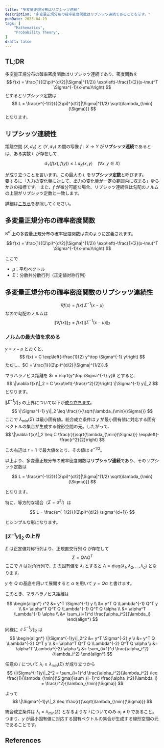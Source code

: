 ```yaml
---
title: "多変量正規分布はリプシッツ連続"
description: "多変量正規分布の確率密度関数はリプシッツ連続であることを示す。"
pubDate: 2025-04-19
tags: [
    "Mathematics",
    "Probability Theory",
]
draft: false
---
```


## TL;DR

多変量正規分布の確率密度関数はリプシッツ連続であり、密度関数を
$$
f(x) = \frac{1}{(2\pi)^{d/2}|\Sigma|^{1/2}} \exp\left(-\frac{1}{2}(x-\mu)^T \Sigma^{-1}(x-\mu)\right)
$$
とするとリプシッツ定数は
$$
L = \frac{e^{-1/2}}{(2\pi)^{d/2}|\Sigma|^{1/2} \sqrt{\lambda_{\min}(\Sigma)}}
$$
となります。

## リプシッツ連続性

距離空間 $(X, d_X)$ と $(Y, d_Y)$ の間の写像 $f: X \to Y$ が**リプシッツ連続**であるとは、ある実数 $L$ が存在して

$$
d_Y(f(x), f(y)) \leq L\, d_X(x, y) \quad (\forall x, y \in X)
$$

が成り立つことを言います。この最大の $L$ を**リプシッツ定数**と呼びます。  
要するに「入力の変化量に対して、出力の変化量が一定の範囲内に収まる」滑らかさの指標です。
また、$f$ が微分可能な場合、リプシッツ連続性は勾配のノルムの上限がリプシッツ定数と一致します。

詳細は[こちら](../2025-03-12-lipschitz-continuous.md)を参照してください。

## 多変量正規分布の確率密度関数

$\mathbb R^d$ 上の多変量正規分布の確率密度関数は次のように定義されます。

$$
f(x) = \frac{1}{(2\pi)^{d/2}|\Sigma|^{1/2}} \exp\left(-\frac{1}{2}(x-\mu)^T \Sigma^{-1}(x-\mu)\right)
$$

ここで

- $\mu$：平均ベクトル
- $\Sigma$：分散共分散行列（正定値対称行列）

## 多変量正規分布の確率密度関数のリプシッツ連続性

$$
\nabla f(x) = f(x)\, \Sigma^{-1}(x-\mu)
$$
なので勾配のノルムは
$$
\|\nabla f(x)\|_2 = f(x)\, \|\Sigma^{-1}(x-\mu)\|_2
$$

### ノルムの最大値を求める

$y = x - \mu$ とおくと、
$$
f(x) = C \exp\left(-\frac{1}{2} y^\top \Sigma^{-1} y\right)
$$
ただし、$C = \frac{1}{(2\pi)^{d/2}|\Sigma|^{1/2}}.$

マラハラノビス距離を $r = \sqrt{y^\top \Sigma^{-1} y}$ とすると、
$$
\|\nabla f(x)\|_2 = C \exp\left(-\frac{r^2}{2}\right) \|\Sigma^{-1} y\|_2
$$
となります。

$\|\Sigma^{-1} y\|_2$ の上界について以下が[成り立ちます](#sigma-inverse-y-upper-bound)。
$$
\|\Sigma^{-1} y\|_2 \leq \frac{r}{\sqrt{\lambda_{\min}(\Sigma)}}
$$
ここで $\lambda_{\min}(\Sigma)$ は最小固有値。統合成立条件は $y$ が最小固有値に対応する固有ベクトルの集合が生成する線形空間の元。したがって、
$$
\|\nabla f(x)\|_2 \leq C \frac{r}{\sqrt{\lambda_{\min}(\Sigma)}} \exp\left(-\frac{r^2}{2}\right)
$$

この右辺は $r = 1$ で最大値をとり、その値は $e^{-1/2}$。

以上より、多変量正規分布の確率密度関数は**リプシッツ連続**であり、そのリプシッツ定数は

$$
L = \frac{e^{-1/2}}{(2\pi)^{d/2}|\Sigma|^{1/2} \sqrt{\lambda_{\min}(\Sigma)}}
$$

となります。

特に、等方的な場合（$\Sigma = \sigma^2 I$）は

$$
L = \frac{e^{-1/2}}{(2\pi)^{d/2} \sigma^{d+1}}
$$

とシンプルな形になります。

### $\|\Sigma^{-1}y\|_2$ の上界

<a id="sigma-inverse-y-upper-bound"></a>

$\Sigma$ は正定値対称行列より、正規直交行列 $Q$ が存在して
$$
\Sigma = Q \Lambda Q^T
$$
ここで $\Lambda$ は対角行列で、$\Sigma$ の固有値を $\lambda_i$ とすると $\Lambda = \text{diag}(\lambda_1, \lambda_2, \ldots, \lambda_d)$ となります。

$y$ を $Q$ の基底を用いて展開すると $\alpha$ を用いて $y = Q\alpha$ と書けます。

このとき、マラハラノビス距離は

$$
\begin{align*}
r^2 &= y^T \Sigma^{-1} y \\
&= y^T Q \Lambda^{-1} Q^T y \\
&= \alpha^T Q^T Q \Lambda^{-1} Q^T Q \alpha \\
&= \alpha^T \Lambda^{-1} \alpha \\
&= \sum_{i=1}^d \frac{\alpha_i^2}{\lambda_i}
\end{align*}
$$

同様に $\|\Sigma^{-1}y\|_2$ は
$$
\begin{align*}
\|\Sigma^{-1}y\|_2^2 &= y^T \Sigma^{-2} y \\
&= y^T Q \Lambda^{-2} Q^T y \\
&= \alpha^T Q^T Q \Lambda^{-2} Q^T Q \alpha \\
&= \alpha^T \Lambda^{-2} \alpha \\
&= \sum_{i=1}^d \frac{\alpha_i^2}{\lambda_i^2}
\end{align*}
$$

任意の $i$ について $\lambda_i \geq \lambda_{\min}(\Sigma)$ が成り立つから
$$
\|\Sigma^{-1}y\|_2^2 = \sum_{i=1}^d \frac{\alpha_i^2}{\lambda_i^2} \leq \frac{1}{\lambda_{\min}(\Sigma)}\sum_{i=1}^d \frac{\alpha_i^2}{\lambda_i}
= \frac{r^2}{\lambda_{\min}(\Sigma)}
$$

よって
$$
\|\Sigma^{-1}y\|_2 \leq \frac{r}{\sqrt{\lambda_{\min}(\Sigma)}}
$$

統合成立条件は $\lambda_i=\lambda_{\min}(\Sigma)$ となるような $i$ についてのみ $\alpha_i\neq 0$ であること。
つまり、$y$ が最小固有値に対応する固有ベクトルの集合が生成する線形空間の元であることです。

## References
